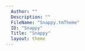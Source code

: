 ```yaml
---
  Author: ""
  Description: ""
  FileName: "Snappy.tmTheme"
  ID: "Snappy"
  Title: "Snappy"
  layout: theme
---
```

  